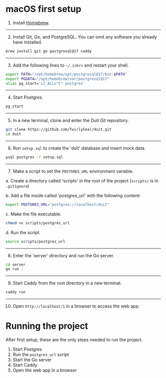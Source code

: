 # macOS first setup
1. Install [Homebrew](https://brew.sh/).

----

2. Install Git, Go, and PostgreSQL. You can omit any software you already have installed.
```zsh
brew install git go postgresql@17 caddy
```

----

3. Add the following lines to `~/.zshrc` and restart your shell.
```zsh
export PATH="/opt/homebrew/opt/postgresql@17/bin:$PATH"
export PGDATA="/opt/homebrew/var/postgresql@17"
alias pg_start='LC_ALL="C" postgres'
```

----

4. Start Postgres.
```zsh
pg_start
```

----

5. In a new terminal, clone and enter the Duit Git repository.
```zsh
git clone https://github.com/TwirlySeal/duit.git
cd duit
```

----

6. Run `setup.sql` to create the 'duit' database and insert mock data.
```zsh
psql postgres -f setup.sql
```

----

7. Make a script to set the `POSTGRES_URL` environment variable.

a. Create a directory called 'scripts' in the root of the project (`scripts/` is in `.gitignore`)

b. Add a file inside called 'postgres_url' with the following content:
```zsh
export POSTGRES_URL="postgres://localhost/duit"
```
c. Make the file executable.
```zsh
chmod +x scripts/postgres_url
```
d. Run the script.
```zsh
source scripts/postgres_url
```

----

8. Enter the 'server' directory and run the Go server.
```zsh
cd server
go run .
```

----

9. Start Caddy from the root directory in a new terminal.
```zsh
caddy run
```

----

10. Open `http://localhost/1` in a browser to access the web app.

# Running the project
After first setup, these are the only steps needed to run the project.

1. Start Postgres
2. Run the `postgres_url` script
3. Start the Go server
4. Start Caddy
5. Open the web app in a browser
